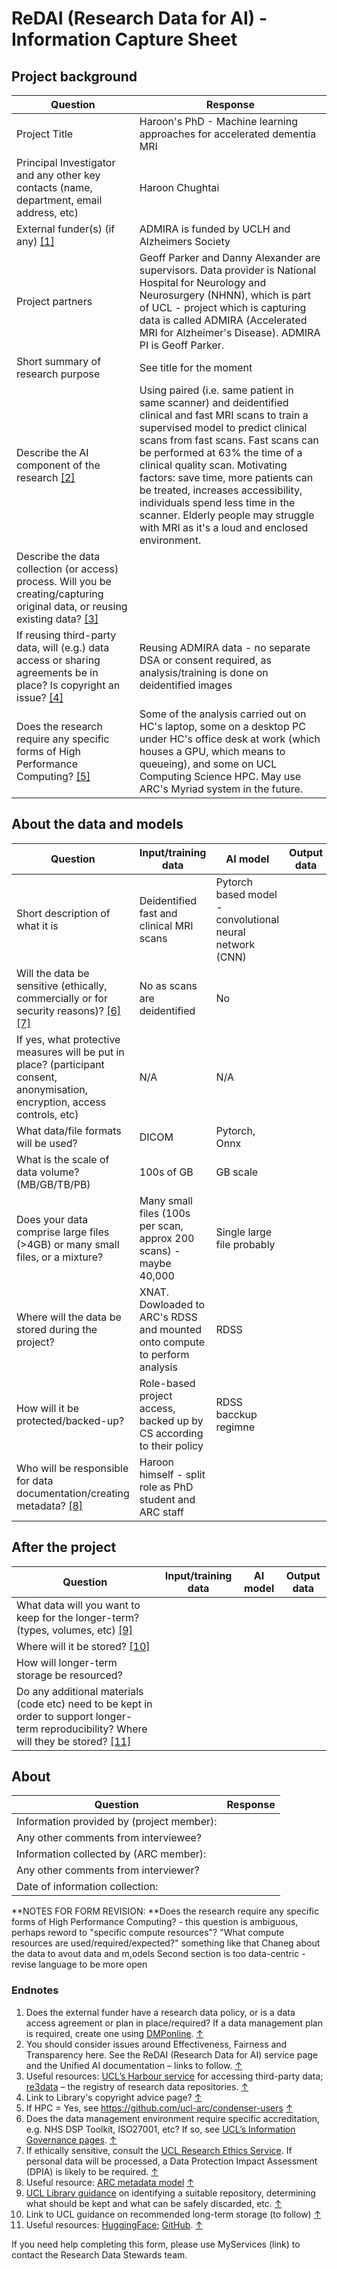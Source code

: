# ReDAI (Research Data for AI) - Information Capture Sheet

## Project background
| Question    | Response |
| -------- | ------- |
| Project Title | Haroon's PhD - Machine learning approaches for accelerated dementia MRI |
| Principal Investigator and any other key contacts (name, department, email address, etc) | Haroon Chughtai |
| External funder(s) (if any) [[1]](#endnote-1) | ADMIRA is funded by UCLH and Alzheimers Society |
| Project partners | Geoff Parker and Danny Alexander are supervisors. Data provider is National Hospital for Neurology and Neurosurgery (NHNN), which is part of UCL - project which is capturing data is called ADMIRA (Accelerated MRI for Alzheimer's Disease). ADMIRA PI is Geoff Parker. |
| Short summary of research purpose | See title for the moment |
| Describe the AI component of the research [[2]](#endnote-2) | Using paired (i.e. same patient in same scanner) and deidentified clinical and fast MRI scans to train a supervised model to predict clinical scans from fast scans. Fast scans can be performed at 63% the time of a clinical quality scan. Motivating factors: save time, more patients can be treated, increases accessibility, individuals spend less time in the scanner. Elderly people may struggle with MRI as it's a loud and enclosed environment. |
| Describe the data collection (or access) process. Will you be creating/capturing original data, or reusing existing data? [[3]](#endnote-3) | |
| If reusing third-party data, will (e.g.) data access or sharing agreements be in place? Is copyright an issue? [[4]](#endnote-4) | Reusing ADMIRA data - no separate DSA or consent required, as analysis/training is done on deidentified images |
| Does the research require any specific forms of High Performance Computing? [[5]](#endnote-5) | Some of the analysis carried out on HC's laptop, some on a desktop PC under HC's office desk at work (which houses a GPU, which means to queueing), and some on UCL Computing Science HPC. May use ARC's Myriad system in the future. |

## About the data and models

| Question | Input/training data | AI model | Output data |
| -------- | ------- | -------- | ------- |
| Short description of what it is  | Deidentified fast and clinical MRI scans |  Pytorch based model - convolutional neural network (CNN)  |     |
| Will the data be sensitive (ethically, commercially or for security reasons)? [[6]](#endnote-6) [[7]](#endnote-7) |  No as scans are deidentified   | No |     |
| If yes, what protective measures will be put in place? (participant consent, anonymisation, encryption, access controls, etc) | N/A  | N/A 
| What data/file formats will be used?  | DICOM    |  Pytorch, Onnx  |     |
| What is the scale of data volume? (MB/GB/TB/PB) |  100s of GB  |  GB scale |     |
| Does your data comprise large files (>4GB) or many small files, or a mixture? |  Many small files (100s per scan, approx 200 scans) - maybe 40,000   |  Single large file probably  |     |
| Where will the data be stored during the project? | XNAT. Dowloaded to ARC's RDSS and mounted onto compute to perform analysis | RDSS   |     |
| How will it be protected/backed-up? | Role-based project access, backed up by CS according to their policy |  RDSS bacckup regimne  |     |
| Who will be responsible for data documentation/creating metadata? [[8]](#endnote-8) | Haroon himself - split role as PhD student and ARC staff |    |     |

## After the project

| Question | Input/training data | AI model | Output data |
| -------- | ------- | -------- | ------- |
| What data will you want to keep for the longer-term? (types, volumes, etc) [[9]](#endnote-9) | | |   |
| Where will it be stored? [[10]](#endnote-10) | | |   |
| How will longer-term storage be resourced? | | |   |
| Do any additional materials (code etc) need to be kept in order to support longer-term reproducibility? Where will they be stored? [[11]](#endnote-11) | |

## About
| Question | Response |
| -------- | ------- |
| Information provided by (project member): | |
| Any other comments from interviewee? | |
| Information collected by (ARC member): | |
| Any other comments from interviewer? | |
| Date of information collection: | |

**NOTES FOR FORM REVISION:
**Does the research require any specific forms of High Performance Computing? - this question is ambiguous, perhaps reword to "specific compute resources"? "What compute resources are used/required/expected?" something like that
Chaneg about the data to avout data and m,odels 
Second section is too data-centric - revise language to be more open 

### Endnotes
1. Does the external funder have a research data policy, or is a data access agreement or plan in place/required? If a data management plan is required, create one using [DMPonline](https://dmponline.dcc.ac.uk/). [↑](#endnote-ref-1)
2. You should consider issues around Effectiveness, Fairness and Transparency here. See the ReDAI (Research Data for AI) service page and the Unified AI documentation – links to follow. [↑](#endnote-ref-2)
3. Useful resources: [UCL’s Harbour service](https://www.ucl.ac.uk/advanced-research-computing/harbour-ucls-external-data-service) for accessing third-party data; [re3data](https://www.re3data.org/) – the registry of research data repositories. [↑](#endnote-ref-3)
4. Link to Library's copyright advice page? [↑](#endnote-ref-4)
5. If HPC = Yes, see <https://github.com/ucl-arc/condenser-users> [↑](#endnote-ref-5)
6. Does the data management environment require specific accreditation, e.g. NHS DSP Toolkit, ISO27001, etc? If so, see [UCL’s Information Governance pages](https://www.ucl.ac.uk/isd/user/login?destination=node/4175). [↑](#endnote-ref-6)
7. If ethically sensitive, consult the [UCL Research Ethics Service](https://www.ucl.ac.uk/research-innovation-services/compliance-and-assurance/research-ethics-service). If personal data will be processed, a Data Protection Impact Assessment (DPIA) is likely to be required. [↑](#endnote-ref-7)
8. Useful resource: [ARC metadata model](https://liveuclac-my.sharepoint.com/personal/ccaemdo_ucl_ac_uk/Documents/UCL%20%282023-%29/Unified%20AI/ARC%20metadata%20model%20-%20https%3A/liveuclac.sharepoint.com/sites/RITSstaff/Shared%20Documents/Forms/AllItems.aspx?csf=1&web=1&e=KDvi6V&CID=fcdeb7ee%2D1c19%2D425f%2Db45f%2Da2be2d43fa25&FolderCTID=0x01200008C0B7F85E2CFC4F92262A497FFA8D20&id=%2Fsites%2FRITSstaff%2FShared%20Documents%2FData%20Stewardship%2FARC%20Metadata%20Model) [↑](#endnote-ref-8)
9. [UCL Library guidance](https://www.ucl.ac.uk/library/open-science-research-support/research-data-management/best-practices/how-guides/archiving) on identifying a suitable repository, determining what should be kept and what can be safely discarded, etc. [↑](#endnote-ref-9)
10. Link to UCL guidance on recommended long-term storage (to follow) [↑](#endnote-ref-10)
11. Useful resources: [HuggingFace](https://huggingface.co/); [GitHub](https://github.com/). [↑](#endnote-ref-11)

If you need help completing this form, please use MyServices (link) to contact the Research Data Stewards team.
